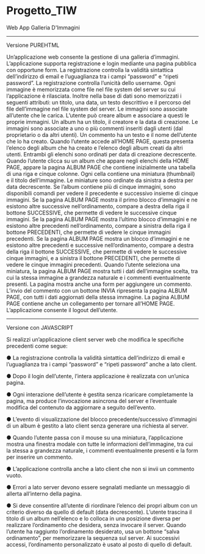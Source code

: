 # Progetto_TIW
Web App Galleria D'Immagini

---------------------------------------------------------------------------------------------------------

Versione PUREHTML

Un’applicazione web consente la gestione di una galleria d’immagini. L’applicazione supporta
registrazione e login mediante una pagina pubblica con opportune form. La registrazione
controlla la validità sintattica dell’indirizzo di email e l’uguaglianza tra i campi “password” e
“ripeti password”. La registrazione controlla l’unicità dello username. Ogni immagine è
memorizzata come file nel file system del server su cui l’applicazione è rilasciata. Inoltre nella
base di dati sono memorizzati i seguenti attributi: un titolo, una data, un testo descrittivo e il
percorso del file dell’immagine nel file system del server. Le immagini sono associate all’utente
che le carica. L’utente può creare album e associare a questi le proprie immagini. Un album
ha un titolo, il creatore e la data di creazione. Le immagini sono associate a uno o più
commenti inseriti dagli utenti (dal proprietario o da altri utenti). Un commento ha un testo e il
nome dell’utente che lo ha creato. Quando l’utente accede all’HOME PAGE, questa presenta
l’elenco degli album che ha creato e l’elenco degli album creati da altri utenti. Entrambi gli
elenchi sono ordinati per data di creazione decrescente. Quando l’utente clicca su un album
che appare negli elenchi della HOME PAGE, appare la pagina ALBUM PAGE che contiene
inizialmente una tabella di una riga e cinque colonne. Ogni cella contiene una miniatura
(thumbnail) e il titolo dell’immagine. Le miniature sono ordinate da sinistra a destra per data
decrescente. Se l’album contiene più di cinque immagini, sono disponibili comandi per vedere
il precedente e successivo insieme di cinque immagini. Se la pagina ALBUM PAGE mostra il
primo blocco d’immagini e ne esistono altre successive nell’ordinamento, compare a destra
della riga il bottone SUCCESSIVE, che permette di vedere le successive cinque immagini. Se
la pagina ALBUM PAGE mostra l’ultimo blocco d’immagini e ne esistono altre precedenti
nell’ordinamento, compare a sinistra della riga il bottone PRECEDENTI, che permette di
vedere le cinque immagini precedenti. Se la pagina ALBUM PAGE mostra un blocco
d’immagini e ne esistono altre precedenti e successive nell’ordinamento, compare a destra
della riga il bottone SUCCESSIVE, che permette di vedere le successive cinque immagini, e
a sinistra il bottone PRECEDENTI, che permette di vedere le cinque immagini precedenti.
Quando l’utente seleziona una miniatura, la pagina ALBUM PAGE mostra tutti i dati
dell’immagine scelta, tra cui la stessa immagine a grandezza naturale e i commenti
eventualmente presenti. La pagina mostra anche una form per aggiungere un commento.
L’invio del commento con un bottone INVIA ripresenta la pagina ALBUM PAGE, con tutti i dati
aggiornati della stessa immagine. La pagina ALBUM PAGE contiene anche un collegamento
per tornare all’HOME PAGE. L’applicazione consente il logout dell’utente.

-------------------------------------------------------------------------------------------------

Versione con JAVASCRIPT

Si realizzi un’applicazione client server web che modifica le specifiche precedenti come segue:

● La registrazione controlla la validità sintattica dell’indirizzo di email e l’uguaglianza tra
  i campi “password” e “ripeti password” anche a lato client.
	
● Dopo il login dell’utente, l’intera applicazione è realizzata con un’unica pagina.

● Ogni interazione dell’utente è gestita senza ricaricare completamente la pagina, ma
  produce l’invocazione asincrona del server e l’eventuale modifica del contenuto da
  aggiornare a seguito dell’evento.
	
● L’evento di visualizzazione del blocco precedente/successivo d’immagini di un album
  è gestito a lato client senza generare una richiesta al server.
	
● Quando l’utente passa con il mouse su una miniatura, l’applicazione mostra una
  finestra modale con tutte le informazioni dell’immagine, tra cui la stessa a grandezza
  naturale, i commenti eventualmente presenti e la form per inserire un commento.
	
● L’applicazione controlla anche a lato client che non si invii un commento vuoto.

● Errori a lato server devono essere segnalati mediante un messaggio di allerta
  all’interno della pagina.
	
● Si deve consentire all’utente di riordinare l’elenco dei propri album con un criterio
  diverso da quello di default (data decrescente). L’utente trascina il titolo di un album
  nell’elenco e lo colloca in una posizione diversa per realizzare l’ordinamento che
  desidera, senza invocare il server. Quando l’utente ha raggiunto l’ordinamento
  desiderato, usa un bottone “salva ordinamento”, per memorizzare la sequenza sul
  server. Ai successivi accessi, l’ordinamento personalizzato è usato al posto di quello
  di default.
